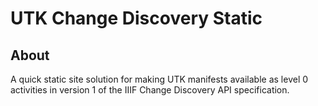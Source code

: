 # UTK Change Discovery Static

## About

A quick static site solution for making UTK manifests available as level 0 activities in version 1 of the IIIF Change 
Discovery API specification.